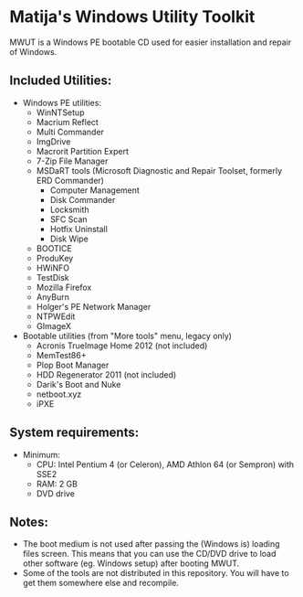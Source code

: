 # Matija's Windows Utility Toolkit
MWUT is a Windows PE bootable CD used for easier installation and repair of Windows.

## Included Utilities:
  - Windows PE utilities:
	- WinNTSetup
	- Macrium Reflect
	- Multi Commander
	- ImgDrive
	- Macrorit Partition Expert
	- 7-Zip File Manager
	- MSDaRT tools (Microsoft Diagnostic and Repair Toolset, formerly ERD Commander)
	  - Computer Management
	  - Disk Commander
	  - Locksmith
	  - SFC Scan
	  - Hotfix Uninstall
	  - Disk Wipe
	- BOOTICE
	- ProduKey
	- HWiNFO
	- TestDisk
	- Mozilla Firefox
	- AnyBurn
	- Holger's PE Network Manager
	- NTPWEdit
	- GImageX
  - Bootable utilities (from "More tools" menu, legacy only)
	- Acronis TrueImage Home 2012 (not included)
	- MemTest86+
	- Plop Boot Manager
	- HDD Regenerator 2011 (not included)
	- Darik's Boot and Nuke
	- netboot.xyz
	- iPXE

## System requirements:
  - Minimum:
	- CPU: Intel Pentium 4 (or Celeron), AMD Athlon 64 (or Sempron) with SSE2
	- RAM: 2 GB
	- DVD drive
	
## Notes:
  - The boot medium is not used after passing the (Windows is) loading files screen. This means that you can use the CD/DVD drive to load other software (eg. Windows setup) after booting MWUT.
  - Some of the tools are not distributed in this repository. You will have to get them somewhere else and recompile.
